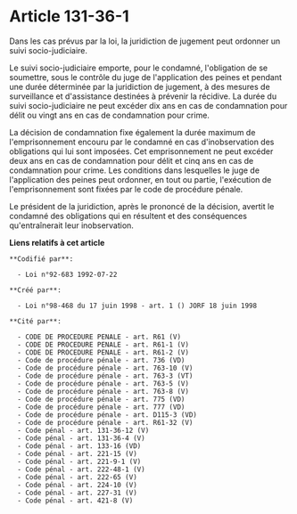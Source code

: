 # Article 131-36-1

Dans les cas prévus par la loi, la juridiction de jugement peut ordonner un suivi socio-judiciaire.

Le suivi socio-judiciaire emporte, pour le condamné, l'obligation de se soumettre, sous le contrôle du juge de l'application
des peines et pendant une durée déterminée par la juridiction de jugement, à des mesures de surveillance et d'assistance
destinées à prévenir la récidive. La durée du suivi socio-judiciaire ne peut excéder dix ans en cas de condamnation pour
délit ou vingt ans en cas de condamnation pour crime.

La décision de condamnation fixe également la durée maximum de l'emprisonnement encouru par le condamné en cas
d'inobservation des obligations qui lui sont imposées. Cet emprisonnement ne peut excéder deux ans en cas de condamnation
pour délit et cinq ans en cas de condamnation pour crime. Les conditions dans lesquelles le juge de l'application des peines
peut ordonner, en tout ou partie, l'exécution de l'emprisonnement sont fixées par le code de procédure pénale.

Le président de la juridiction, après le prononcé de la décision, avertit le condamné des obligations qui en résultent et des
conséquences qu'entraînerait leur inobservation.

**Liens relatifs à cet article**

	**Codifié par**:

	  - Loi n°92-683 1992-07-22

	**Créé par**:

	  - Loi n°98-468 du 17 juin 1998 - art. 1 () JORF 18 juin 1998

	**Cité par**:

	  - CODE DE PROCEDURE PENALE - art. R61 (V)
	  - CODE DE PROCEDURE PENALE - art. R61-1 (V)
	  - CODE DE PROCEDURE PENALE - art. R61-2 (V)
	  - Code de procédure pénale - art. 736 (VD)
	  - Code de procédure pénale - art. 763-10 (V)
	  - Code de procédure pénale - art. 763-3 (VT)
	  - Code de procédure pénale - art. 763-5 (V)
	  - Code de procédure pénale - art. 763-8 (V)
	  - Code de procédure pénale - art. 775 (VD)
	  - Code de procédure pénale - art. 777 (VD)
	  - Code de procédure pénale - art. D115-3 (VD)
	  - Code de procédure pénale - art. R61-32 (V)
	  - Code pénal - art. 131-36-12 (V)
	  - Code pénal - art. 131-36-4 (V)
	  - Code pénal - art. 133-16 (VD)
	  - Code pénal - art. 221-15 (V)
	  - Code pénal - art. 221-9-1 (V)
	  - Code pénal - art. 222-48-1 (V)
	  - Code pénal - art. 222-65 (V)
	  - Code pénal - art. 224-10 (V)
	  - Code pénal - art. 227-31 (V)
	  - Code pénal - art. 421-8 (V)
